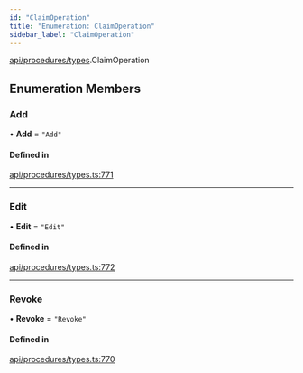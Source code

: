 ```yaml
---
id: "ClaimOperation"
title: "Enumeration: ClaimOperation"
sidebar_label: "ClaimOperation"
---
```


[api/procedures/types](../../../../../modules/API/Procedures/Types/Types.md).ClaimOperation

## Enumeration Members

### Add

• **Add** = ``"Add"``

#### Defined in

[api/procedures/types.ts:771](https://github.com/PolymeshAssociation/polymesh-sdk/blob/88db4a911/src/api/procedures/types.ts#L771)

___

### Edit

• **Edit** = ``"Edit"``

#### Defined in

[api/procedures/types.ts:772](https://github.com/PolymeshAssociation/polymesh-sdk/blob/88db4a911/src/api/procedures/types.ts#L772)

___

### Revoke

• **Revoke** = ``"Revoke"``

#### Defined in

[api/procedures/types.ts:770](https://github.com/PolymeshAssociation/polymesh-sdk/blob/88db4a911/src/api/procedures/types.ts#L770)
